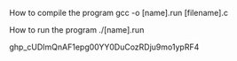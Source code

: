 How to compile the program
gcc -o [name].run [filename].c

How to run the program
./[name].run

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
